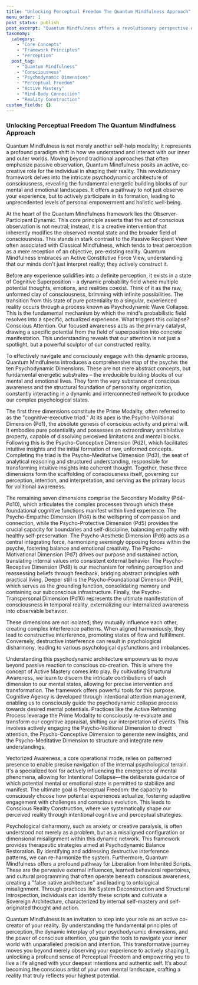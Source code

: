 ```yaml
---
title: "Unlocking Perceptual Freedom The Quantum Mindfulness Approach"
menu_order: 1
post_status: publish
post_excerpt: "Quantum Mindfulness offers a revolutionary perspective on consciousness, moving beyond passive observation to active participation in shaping your experienced reality. This framework unveils the intricate psychodynamic architecture of the mind, empowering you to consciously influence your mental states and achieve true perceptual freedom."
taxonomy:
  category:
    - "Core Concepts"
    - "Framework Principles"
    - "Perception"
  post_tag:
    - "Quantum Mindfulness"
    - "Consciousness"
    - "Psychodynamic Dimensions"
    - "Perceptual Freedom"
    - "Active Mastery"
    - "Mind-Body Connection"
    - "Reality Construction"
custom_fields: {}
---
```


### Unlocking Perceptual Freedom The Quantum Mindfulness Approach

Quantum Mindfulness is not merely another self-help modality; it represents a profound paradigm shift in how we understand and interact with our inner and outer worlds. Moving beyond traditional approaches that often emphasize passive observation, Quantum Mindfulness posits an active, co-creative role for the individual in shaping their reality. This revolutionary framework delves into the intricate psychodynamic architecture of consciousness, revealing the fundamental energetic building blocks of our mental and emotional landscapes. It offers a pathway to not just observe your experience, but to actively participate in its formation, leading to unprecedented levels of personal empowerment and holistic well-being.

At the heart of the Quantum Mindfulness framework lies the Observer-Participant Dynamic. This core principle asserts that the act of conscious observation is not neutral; instead, it is a creative intervention that inherently modifies the observed mental state and the broader field of consciousness. This stands in stark contrast to the Passive Recipient View often associated with Classical Mindfulness, which tends to treat perception as a mere reception of an objective, pre-existing reality. Quantum Mindfulness embraces an Active Constitutive Force View, understanding that our minds don't just interpret reality; they actively construct it.

Before any experience solidifies into a definite perception, it exists in a state of Cognitive Superposition – a dynamic probability field where multiple potential thoughts, emotions, and realities coexist. Think of it as the raw, unformed clay of consciousness, brimming with infinite possibilities. The transition from this state of pure potentiality to a singular, experienced reality occurs through a process known as Psychodynamic Wave Collapse. This is the fundamental mechanism by which the mind's probabilistic field resolves into a specific, actualized experience. What triggers this collapse? Conscious Attention. Our focused awareness acts as the primary catalyst, drawing a specific potential from the field of superposition into concrete manifestation. This understanding reveals that our attention is not just a spotlight, but a powerful sculptor of our constructed reality.

To effectively navigate and consciously engage with this dynamic process, Quantum Mindfulness introduces a comprehensive map of the psyche: the ten Psychodynamic Dimensions. These are not mere abstract concepts, but fundamental energetic substrates – the irreducible building blocks of our mental and emotional lives. They form the very substance of conscious awareness and the structural foundation of personality organization, constantly interacting in a dynamic and interconnected network to produce our complex psychological states.

The first three dimensions constitute the Prime Modality, often referred to as the "cognitive-executive triad." At its apex is the Psycho-Volitional Dimension (Pd1), the absolute genesis of conscious activity and primal will. It embodies pure potentiality and possesses an extraordinary annihilative property, capable of dissolving perceived limitations and mental blocks. Following this is the Psycho-Conceptive Dimension (Pd2), which facilitates intuitive insights and the initial formation of raw, unformed concepts. Completing the triad is the Psycho-Meditative Dimension (Pd3), the seat of analytical reasoning and structured understanding, responsible for transforming intuitive insights into coherent thought. Together, these three dimensions form the scaffolding of consciousness itself, governing our perception, intention, and interpretation, and serving as the primary locus for volitional awareness.

The remaining seven dimensions comprise the Secondary Modality (Pd4-Pd10), which articulates the complex processes through which these foundational cognitive functions manifest within lived experience. The Psycho-Empathic Dimension (Pd4) is the wellspring of compassion and connection, while the Psycho-Protective Dimension (Pd5) provides the crucial capacity for boundaries and self-discipline, balancing empathy with healthy self-preservation. The Psycho-Aesthetic Dimension (Pd6) acts as a central integrating force, harmonizing seemingly opposing forces within the psyche, fostering balance and emotional creativity. The Psycho-Motivational Dimension (Pd7) drives our purpose and sustained action, translating internal values into consistent external behavior. The Psycho-Receptive Dimension (Pd8) is our mechanism for refining perception and reassessing beliefs through feedback, bridging abstract principles with practical living. Deeper still is the Psycho-Foundational Dimension (Pd9), which serves as the grounding function, consolidating memory and containing our subconscious infrastructure. Finally, the Psycho-Transpersonal Dimension (Pd10) represents the ultimate manifestation of consciousness in temporal reality, externalizing our internalized awareness into observable behavior.

These dimensions are not isolated; they mutually influence each other, creating complex interference patterns. When aligned harmoniously, they lead to constructive interference, promoting states of flow and fulfillment. Conversely, destructive interference can result in psychological disharmony, leading to various psychological dysfunctions and imbalances.

Understanding this psychodynamic architecture empowers us to move beyond passive reaction to conscious co-creation. This is where the concept of Active Mastery comes into play. By cultivating Structural Awareness, we learn to discern the intricate contributions of each dimension to our mental states, allowing for precise intervention and transformation. The framework offers powerful tools for this purpose. Cognitive Agency is developed through intentional attention management, enabling us to consciously guide the psychodynamic collapse process towards desired mental potentials. Practices like the Active Reframing Process leverage the Prime Modality to consciously re-evaluate and transform our cognitive appraisal, shifting our interpretation of events. This involves actively engaging the Psycho-Volitional Dimension to direct attention, the Psycho-Conceptive Dimension to generate new insights, and the Psycho-Meditative Dimension to structure and integrate new understandings.

Vectorized Awareness, a core operational mode, relies on patterned presence to enable precise navigation of the internal psychological terrain. It's a specialized tool for actively influencing the emergence of mental phenomena, allowing for Intentional Collapse—the deliberate guidance of which potential mental or emotional state is permitted to stabilize and manifest. The ultimate goal is Perceptual Freedom: the capacity to consciously choose how potential experiences actualize, fostering adaptive engagement with challenges and conscious evolution. This leads to Conscious Reality Construction, where we systematically shape our perceived reality through intentional cognitive and perceptual strategies.

Psychological disharmony, such as anxiety or creative paralysis, is often understood not merely as a problem, but as a misaligned configuration or dimensional misalignment within this dynamic network. This framework provides therapeutic strategies aimed at Psychodynamic Balance Restoration. By identifying and addressing destructive interference patterns, we can re-harmonize the system. Furthermore, Quantum Mindfulness offers a profound pathway for Liberation from Inherited Scripts. These are the pervasive external influences, learned behavioral repertoires, and cultural programming that often operate beneath conscious awareness, creating a "false native architecture" and leading to ontological misalignment. Through practices like System Deconstruction and Structural Introspection, individuals can identify these scripts and cultivate a Sovereign Architecture, characterized by internal self-mastery and self-originated thought and action.

Quantum Mindfulness is an invitation to step into your role as an active co-creator of your reality. By understanding the fundamental principles of perception, the dynamic interplay of your psychodynamic dimensions, and the power of conscious attention, you gain the tools to navigate your inner world with unparalleled precision and intention. This transformative journey moves you beyond merely observing your experience to actively shaping it, unlocking a profound sense of Perceptual Freedom and empowering you to live a life aligned with your deepest intentions and authentic self. It’s about becoming the conscious artist of your own mental landscape, crafting a reality that truly reflects your highest potential.